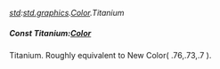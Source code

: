 _[std](../../modules/std/std-module.md):[std.graphics](../../modules/std/std-graphics.md).[Color](../../modules/std/std-graphics-color.md).Titanium_
##### Const Titanium:[Color](../../modules/std/std-graphics-color.md)
Titanium. Roughly equivalent to New Color( .76,.73,.7 ).

